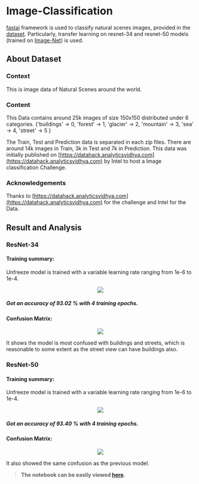 # Image-Classification

[fastai](https://docs.fast.ai/) framework is used to classify natural scenes images, provided in the [dataset](https://www.kaggle.com/puneet6060/intel-image-classification). 
Particularly, transfer learning on resnet-34 and resnet-50 models (trained on [Image-Net](http://image-net.org/)) is used.

## About Dataset

### Context
This is image data of Natural Scenes around the world.

### Content
This Data contains around 25k images of size 150x150 distributed under 6 categories. {'buildings' -> 0, 'forest' -> 1, 'glacier' -> 2, 'mountain' -> 3, 'sea' -> 4, 'street' -> 5 }

The Train, Test and Prediction data is separated in each zip files. There are around 14k images in Train, 3k in Test and 7k in Prediction. This data was initially published on [https://datahack.analyticsvidhya.com](https://datahack.analyticsvidhya.com) by Intel to host a Image classification Challenge.

### Acknowledgements
Thanks to [https://datahack.analyticsvidhya.com](https://datahack.analyticsvidhya.com) for the challenge and Intel for the Data.

## Result and Analysis

###  ResNet-34

#### Training summary:
Unfreeze model is trained with a variable learning rate ranging from 1e-6 to 1e-4.
<p align="center">
<img src="https://user-images.githubusercontent.com/27685757/71081341-05e65600-21b5-11ea-8ab6-b81618565f71.png" />
</p>

##### <I>Got an accuracy of **93.02 %** with 4 training epochs.</I>

#### Confusion Matrix:
<p align="center">
<img src="https://user-images.githubusercontent.com/27685757/71081564-77260900-21b5-11ea-80c8-ce88cb5efb31.PNG" />
</p>

It shows the model is most confused with buildings and streets, which is reasonable to some extent as the street view can have buildings also.

###  ResNet-50

#### Training summary:
Unfreeze model is trained with a variable learning rate ranging from 1e-6 to 1e-4.
<p align="center">
<img src="https://user-images.githubusercontent.com/27685757/71081365-10085480-21b5-11ea-86a5-ba156f746ce1.png" />
</p>

##### <I>Got an accuracy of **93.40 %** with 4 training epochs.</I>

#### Confusion Matrix:
<p align="center">
<img src="https://user-images.githubusercontent.com/27685757/71081565-77be9f80-21b5-11ea-9ab0-356f1bf1cdf7.PNG" />
</p>

It also showed the same confusion as the previous model.

> **The notebook can be easily viewed [here](https://www.kaggle.com/prashantkh19/intel-image-classification-resnet-93-40).**
